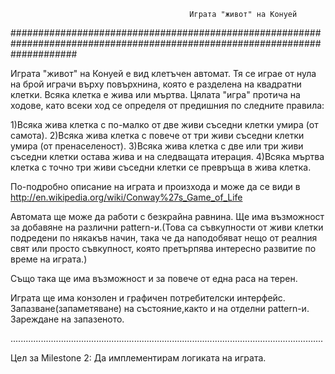                                             Играта "живот" на Конуей

############################################################################################################################

Играта "живот" на Конуей е вид клетъчен автомат. Тя се играе от нула на брой играчи върху повърхнина, която е разделена
на квадратни клетки. Всяка клетка е жива или мъртва. Цялата "игра" протича на ходове, като всеки ход се определя от 
предишния по следните правила:
   
 1)Всяка жива клетка с по-малко от две живи съседни клетки умира (от самота).
 2)Всяка жива клетка с повече от три живи съседни клетки умира (от пренаселеност).
 3)Всяка жива клетка с две или три живи съседни клетки остава жива и на следващата итерация.
 4)Всяка мъртва клетка с точно три живи съседни клетки се превръща в жива клетка.

По-подробно описание на играта и произхода и може да се види в http://en.wikipedia.org/wiki/Conway%27s_Game_of_Life

Автомата ще може да работи с безкрайна равнина.
Ще има възможност за добавяне на различни pattern-и.(Това са съвкупности от живи клетки подредени по някакъв начин, така че
да наподобяват нещо от реалния свят или просто съвкупност, която претърпява интересно развитие по време на играта.)

Също така ще има възможност и за повече от една раса на терен.

Играта ще има конзолен и графичен потребителски интерфейс.
Запазване(запаметяване) на състояние,както и на отделни pattern-и.
Зареждане на запазеното.

............................................................................................................................

Цел за Milestone 2:
Да имплементирам логиката на играта.